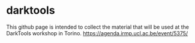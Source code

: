 # darktools

This github page is intended to collect the material that will be used at the DarkTools workshop in Torino.
https://agenda.irmp.ucl.ac.be/event/5375/
